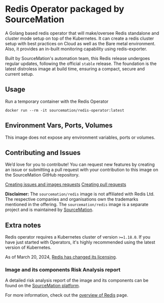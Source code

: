# Redis Operator packaged by SourceMation

A Golang based redis operator that will make/oversee Redis standalone and 
cluster mode setup on top of the Kubernetes. It can create a redis cluster 
setup with best practices on Cloud as well as the Bare metal environment. 
Also, it provides an in-built monitoring capability using redis-exporter.

Built by SourceMation's automation team, this Redis release undergoes regular
updates, following the official `stable` release. The foundation is the latest
distroless image at build time, ensuring a compact, secure and current setup.

## Usage

Run a temporary container with the Redis Operator

```
docker run --rm -it sourcemation/redis-operator:latest
```

## Environment Vars, Ports, Volumes

This image does not expose any environment variables, ports or volumes.

## Contributing and Issues

We’d love for you to contribute! You can request new features by
creating an issue or submitting a pull request with your contribution to
this image on the SourceMation GitHub repository.

[Creating issues and images requests](https://github.com/SourceMation/images/issues/new/choose)
[Creating pull requests](https://github.com/SourceMation/images/compare)

**Disclaimer:** The `sourcemation/redis` image is not affiliated with Redis
Ltd. The respective companies and organisations own the trademarks mentioned in
the offering. The `sourcemation/redis` image is a separate project and is
maintained by [SourceMation](https://sourcemation.com).

## Extra notes

Redis operator requires a Kubernetes cluster of version `>=1.18.0`. If you have just started with Operators, it's highly recommended using the latest version of Kubernetes.

As of March 20, 2024, [Redis has changed its
licensing](https://redis.io/blog/redis-adopts-dual-source-available-licensing/).

### Image and its components Risk Analysis report

A detailed risk analysis report of the image and its components can be found on
the [SourceMation
platform](https://www.sourcemation.com/products/7e370e6a-baad-4b48-8e85-bdc7504cf06d/deployments).

For more information, check out the [overview of
Redis](https://redis.io/about/) page.